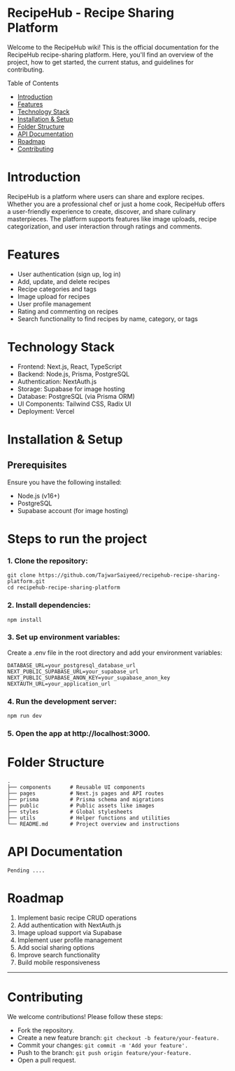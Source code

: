 # RecipeHub - Recipe Sharing Platform
Welcome to the RecipeHub wiki! This is the official documentation for the RecipeHub recipe-sharing platform. Here, you'll find an overview of the project, how to get started, the current status, and guidelines for contributing.

Table of Contents

* [Introduction](#introduction)
* [Features](#features)
* [Technology Stack](#technology-stack)
* [Installation & Setup](#installation_setup)
* [Folder Structure](#folder-structure)
* [API Documentation](#api-documentation)
* [Roadmap](#roadmap)
* [Contributing](#contributing)

# Introduction <a name = "introduction"></a>

RecipeHub is a platform where users can share and explore recipes. Whether you are a professional chef or just a home cook, RecipeHub offers a user-friendly experience to create, discover, and share culinary masterpieces. The platform supports features like image uploads, recipe categorization, and user interaction through ratings and comments.

# Features <a name = "features"></a>

* User authentication (sign up, log in)
* Add, update, and delete recipes
* Recipe categories and tags
* Image upload for recipes
* User profile management
* Rating and commenting on recipes
* Search functionality to find recipes by name, category, or tags

# Technology Stack <a name = "tech_stack"></a>

* Frontend: Next.js, React, TypeScript
* Backend: Node.js, Prisma, PostgreSQL
* Authentication: NextAuth.js
* Storage: Supabase for image hosting
* Database: PostgreSQL (via Prisma ORM)
* UI Components: Tailwind CSS, Radix UI
* Deployment: Vercel

# Installation & Setup  <a name = "installation_setup"></a>

## Prerequisites

Ensure you have the following installed:

* Node.js (v16+)
* PostgreSQL
* Supabase account (for image hosting)

# Steps to run the project

### 1. Clone the repository:

```
git clone https://github.com/TajwarSaiyeed/recipehub-recipe-sharing-platform.git
cd recipehub-recipe-sharing-platform
```

### 2. Install dependencies:

```
npm install
```

### 3. Set up environment variables:

Create a .env file in the root directory and add your environment variables:

```
DATABASE_URL=your_postgresql_database_url
NEXT_PUBLIC_SUPABASE_URL=your_supabase_url
NEXT_PUBLIC_SUPABASE_ANON_KEY=your_supabase_anon_key
NEXTAUTH_URL=your_application_url
```

### 4. Run the development server:
```
npm run dev
```

### 5. Open the app at http://localhost:3000.

# Folder Structure <a name = "folder-structure"></a>

```
.
├── components      # Reusable UI components
├── pages           # Next.js pages and API routes
├── prisma          # Prisma schema and migrations
├── public          # Public assets like images
├── styles          # Global stylesheets
├── utils           # Helper functions and utilities
└── README.md       # Project overview and instructions
```

# API Documentation <a name = "api-documentation"></a>

```
Pending ....
```

# Roadmap <a name = "roadmap"></a>

1. Implement basic recipe CRUD operations
1. Add authentication with NextAuth.js
1. Image upload support via Supabase
1. Implement user profile management
1. Add social sharing options
1. Improve search functionality
1. Build mobile responsiveness

***

# Contributing <a name = "contributing"></a>

We welcome contributions! Please follow these steps:

* Fork the repository.
* Create a new feature branch: ```git checkout -b feature/your-feature.```
* Commit your changes: ```git commit -m 'Add your feature'.```
* Push to the branch: ```git push origin feature/your-feature.```
* Open a pull request.